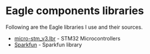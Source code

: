 Eagle components libraries
====================
Following are the Eagle libraries I use and their sources.

* [micro-stm_v3.lbr](https://cadsoft.io/resources/libraries/?query=STM) - STM32 Microcontrollers
* [Sparkfun](https://github.com/sparkfun/SparkFun-Eagle-Libraries) - Sparkfun library
